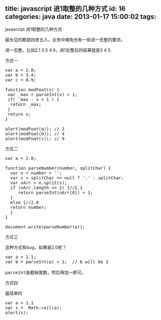 title: javascript  进1取整的几种方式
id: 16
categories: java
date: 2013-01-17 15:00:02
tags:
---

javascript 进1取整的几种方式

最长见的都是四舍五入，业务中难免也有一些进一去整的要求。
</br>

进一去整，比如2.1 3.5 4.9，进1去整后的结果就是3 4 5.
</br>

方式一
</br>
<pre>var a = 2.0;
var b = 3.4;
var c = 8.9;

function modFoat(v) {
 var _max = parseInt(v) + 1;
 if( _max - v &lt; 1 ) {
  return _max;
 }
 return v;
}

alert(modFoat(a)); // 2
alert(modFoat(b)); // 4
alert(modFoat(c)); // 9
</pre>

方式二
</br>
<pre>var a = 2.0;

function parseNumber(number, splitChar) {
  var n = number + '';
  var s = splitChar == null ? '.' : splitChar;
  var nArr = n.split(s);
  if (nArr.length == 2) {//2.1
     return parseInt(nArr[0]) + 1;
  }
  else {//2.0
  return number;
  }
}

document.write(parseNumber(a));
</pre>

方式三
</br>

这种方式有bug，如果是2.0呢？
<pre>var a = 2.1;
var b = parseInt(a) + 1;  // b will be 3

parseInt是截掉尾数，然后再加一即可。
</pre>

方式四
</br>

最简单的
</br>
<pre>var a = 1.1
var s =  Math.ceil(a);
alert(s);
</pre>
